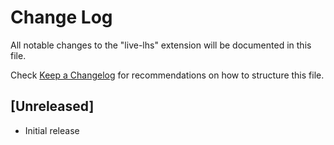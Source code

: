 # Change Log

All notable changes to the "live-lhs" extension will be documented in this file.

Check [Keep a Changelog](http://keepachangelog.com/) for recommendations on how to structure this file.

## [Unreleased]

- Initial release